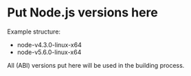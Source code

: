 # Put Node.js versions here
Example structure:

* node-v4.3.0-linux-x64
* node-v5.6.0-linux-x64

All (ABI) versions put here will be used in the building process.